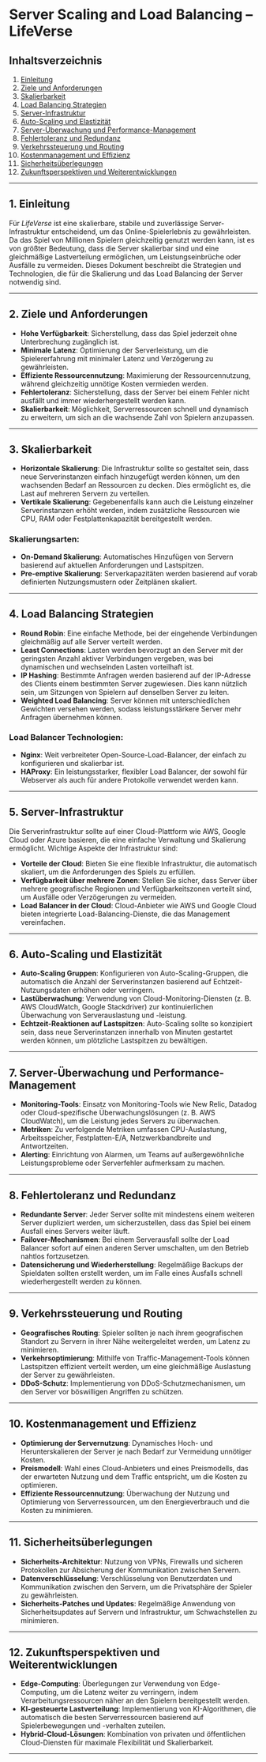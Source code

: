 # Server Scaling and Load Balancing – LifeVerse

## Inhaltsverzeichnis
1. [Einleitung](#einleitung)
2. [Ziele und Anforderungen](#ziele-und-anforderungen)
3. [Skalierbarkeit](#skalierbarkeit)
4. [Load Balancing Strategien](#load-balancing-strategien)
5. [Server-Infrastruktur](#server-infrastruktur)
6. [Auto-Scaling und Elastizität](#auto-scaling-und-elastizität)
7. [Server-Überwachung und Performance-Management](#server-überwachung-und-performance-management)
8. [Fehlertoleranz und Redundanz](#fehlertoleranz-und-redundanz)
9. [Verkehrssteuerung und Routing](#verkehrssteuerung-und-routing)
10. [Kostenmanagement und Effizienz](#kostenmanagement-und-effizienz)
11. [Sicherheitsüberlegungen](#sicherheitsüberlegungen)
12. [Zukunftsperspektiven und Weiterentwicklungen](#zukunftsperspektiven-und-weiterentwicklungen)

---

## 1. Einleitung

Für *LifeVerse* ist eine skalierbare, stabile und zuverlässige Server-Infrastruktur entscheidend, um das Online-Spielerlebnis zu gewährleisten. Da das Spiel von Millionen Spielern gleichzeitig genutzt werden kann, ist es von größter Bedeutung, dass die Server skalierbar sind und eine gleichmäßige Lastverteilung ermöglichen, um Leistungseinbrüche oder Ausfälle zu vermeiden. Dieses Dokument beschreibt die Strategien und Technologien, die für die Skalierung und das Load Balancing der Server notwendig sind.

---

## 2. Ziele und Anforderungen

- **Hohe Verfügbarkeit**: Sicherstellung, dass das Spiel jederzeit ohne Unterbrechung zugänglich ist.
- **Minimale Latenz**: Optimierung der Serverleistung, um die Spielererfahrung mit minimaler Latenz und Verzögerung zu gewährleisten.
- **Effiziente Ressourcennutzung**: Maximierung der Ressourcennutzung, während gleichzeitig unnötige Kosten vermieden werden.
- **Fehlertoleranz**: Sicherstellung, dass der Server bei einem Fehler nicht ausfällt und immer wiederhergestellt werden kann.
- **Skalierbarkeit**: Möglichkeit, Serverressourcen schnell und dynamisch zu erweitern, um sich an die wachsende Zahl von Spielern anzupassen.

---

## 3. Skalierbarkeit

- **Horizontale Skalierung**: Die Infrastruktur sollte so gestaltet sein, dass neue Serverinstanzen einfach hinzugefügt werden können, um den wachsenden Bedarf an Ressourcen zu decken. Dies ermöglicht es, die Last auf mehreren Servern zu verteilen.
- **Vertikale Skalierung**: Gegebenenfalls kann auch die Leistung einzelner Serverinstanzen erhöht werden, indem zusätzliche Ressourcen wie CPU, RAM oder Festplattenkapazität bereitgestellt werden.

### Skalierungsarten:
- **On-Demand Skalierung**: Automatisches Hinzufügen von Servern basierend auf aktuellen Anforderungen und Lastspitzen.
- **Pre-emptive Skalierung**: Serverkapazitäten werden basierend auf vorab definierten Nutzungsmustern oder Zeitplänen skaliert.

---

## 4. Load Balancing Strategien

- **Round Robin**: Eine einfache Methode, bei der eingehende Verbindungen gleichmäßig auf alle Server verteilt werden.
- **Least Connections**: Lasten werden bevorzugt an den Server mit der geringsten Anzahl aktiver Verbindungen vergeben, was bei dynamischen und wechselnden Lasten vorteilhaft ist.
- **IP Hashing**: Bestimmte Anfragen werden basierend auf der IP-Adresse des Clients einem bestimmten Server zugewiesen. Dies kann nützlich sein, um Sitzungen von Spielern auf denselben Server zu leiten.
- **Weighted Load Balancing**: Server können mit unterschiedlichen Gewichten versehen werden, sodass leistungsstärkere Server mehr Anfragen übernehmen können.

### Load Balancer Technologien:
- **Nginx**: Weit verbreiteter Open-Source-Load-Balancer, der einfach zu konfigurieren und skalierbar ist.
- **HAProxy**: Ein leistungsstarker, flexibler Load Balancer, der sowohl für Webserver als auch für andere Protokolle verwendet werden kann.

---

## 5. Server-Infrastruktur

Die Serverinfrastruktur sollte auf einer Cloud-Plattform wie AWS, Google Cloud oder Azure basieren, die eine einfache Verwaltung und Skalierung ermöglicht. Wichtige Aspekte der Infrastruktur sind:

- **Vorteile der Cloud**: Bieten Sie eine flexible Infrastruktur, die automatisch skaliert, um die Anforderungen des Spiels zu erfüllen.
- **Verfügbarkeit über mehrere Zonen**: Stellen Sie sicher, dass Server über mehrere geografische Regionen und Verfügbarkeitszonen verteilt sind, um Ausfälle oder Verzögerungen zu vermeiden.
- **Load Balancer in der Cloud**: Cloud-Anbieter wie AWS und Google Cloud bieten integrierte Load-Balancing-Dienste, die das Management vereinfachen.

---

## 6. Auto-Scaling und Elastizität

- **Auto-Scaling Gruppen**: Konfigurieren von Auto-Scaling-Gruppen, die automatisch die Anzahl der Serverinstanzen basierend auf Echtzeit-Nutzungsdaten erhöhen oder verringern.
- **Lastüberwachung**: Verwendung von Cloud-Monitoring-Diensten (z. B. AWS CloudWatch, Google Stackdriver) zur kontinuierlichen Überwachung von Serverauslastung und -leistung.
- **Echtzeit-Reaktionen auf Lastspitzen**: Auto-Scaling sollte so konzipiert sein, dass neue Serverinstanzen innerhalb von Minuten gestartet werden können, um plötzliche Lastspitzen zu bewältigen.

---

## 7. Server-Überwachung und Performance-Management

- **Monitoring-Tools**: Einsatz von Monitoring-Tools wie New Relic, Datadog oder Cloud-spezifische Überwachungslösungen (z. B. AWS CloudWatch), um die Leistung jedes Servers zu überwachen.
- **Metriken**: Zu verfolgende Metriken umfassen CPU-Auslastung, Arbeitsspeicher, Festplatten-E/A, Netzwerkbandbreite und Antwortzeiten.
- **Alerting**: Einrichtung von Alarmen, um Teams auf außergewöhnliche Leistungsprobleme oder Serverfehler aufmerksam zu machen.

---

## 8. Fehlertoleranz und Redundanz

- **Redundante Server**: Jeder Server sollte mit mindestens einem weiteren Server dupliziert werden, um sicherzustellen, dass das Spiel bei einem Ausfall eines Servers weiter läuft.
- **Failover-Mechanismen**: Bei einem Serverausfall sollte der Load Balancer sofort auf einen anderen Server umschalten, um den Betrieb nahtlos fortzusetzen.
- **Datensicherung und Wiederherstellung**: Regelmäßige Backups der Spieldaten sollten erstellt werden, um im Falle eines Ausfalls schnell wiederhergestellt werden zu können.

---

## 9. Verkehrssteuerung und Routing

- **Geografisches Routing**: Spieler sollten je nach ihrem geografischen Standort zu Servern in ihrer Nähe weitergeleitet werden, um Latenz zu minimieren.
- **Verkehrsoptimierung**: Mithilfe von Traffic-Management-Tools können Lastspitzen effizient verteilt werden, um eine gleichmäßige Auslastung der Server zu gewährleisten.
- **DDoS-Schutz**: Implementierung von DDoS-Schutzmechanismen, um den Server vor böswilligen Angriffen zu schützen.

---

## 10. Kostenmanagement und Effizienz

- **Optimierung der Servernutzung**: Dynamisches Hoch- und Herunterskalieren der Server je nach Bedarf zur Vermeidung unnötiger Kosten.
- **Preismodell**: Wahl eines Cloud-Anbieters und eines Preismodells, das der erwarteten Nutzung und dem Traffic entspricht, um die Kosten zu optimieren.
- **Effiziente Ressourcennutzung**: Überwachung der Nutzung und Optimierung von Serverressourcen, um den Energieverbrauch und die Kosten zu minimieren.

---

## 11. Sicherheitsüberlegungen

- **Sicherheits-Architektur**: Nutzung von VPNs, Firewalls und sicheren Protokollen zur Absicherung der Kommunikation zwischen Servern.
- **Datenverschlüsselung**: Verschlüsselung von Benutzerdaten und Kommunikation zwischen den Servern, um die Privatsphäre der Spieler zu gewährleisten.
- **Sicherheits-Patches und Updates**: Regelmäßige Anwendung von Sicherheitsupdates auf Servern und Infrastruktur, um Schwachstellen zu minimieren.

---

## 12. Zukunftsperspektiven und Weiterentwicklungen

- **Edge-Computing**: Überlegungen zur Verwendung von Edge-Computing, um die Latenz weiter zu verringern, indem Verarbeitungsressourcen näher an den Spielern bereitgestellt werden.
- **KI-gesteuerte Lastverteilung**: Implementierung von KI-Algorithmen, die automatisch die besten Serverressourcen basierend auf Spielerbewegungen und -verhalten zuteilen.
- **Hybrid-Cloud-Lösungen**: Kombination von privaten und öffentlichen Cloud-Diensten für maximale Flexibilität und Skalierbarkeit.

---